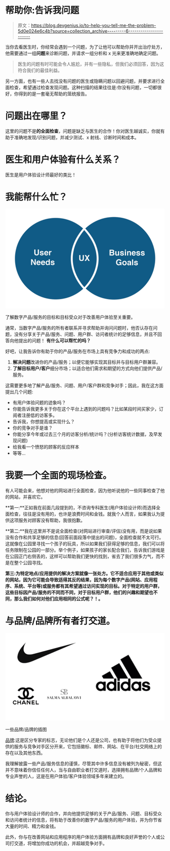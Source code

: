 # 帮助你:告诉我问题

> 原文：<https://blog.devgenius.io/to-help-you-tell-me-the-problem-5d0e024e6c4b?source=collection_archive---------6----------------------->

当你去看医生时，你经常会遇到一个问题，为了让他可以帮助你并开出治疗处方，他需要通过一组**问题**来诊断问题，并请求一组分析和 x 光来更准确地确定问题。

> 医生的问题有时可能会令人尴尬，并有一些隐私，但我们必须回答，因为这符合我们的最佳利益。

另一方面，也有一些人去找没有问题的医生或隐瞒问题以回避问题，并要求进行全面检查，希望通过检查发现问题。这种扫描的结果往往是:你没有问题，一切都很好，你得到的是一套毫无帮助的笼统报告。

# 问题出在哪里？

这里的问题不是**的全面检查**，问题是缺乏与医生的合作！你对医生越诚实，你就有助于准确地发现/识别问题，并减少测试、x 射线、诊断时间和成本。

# 医生和用户体验有什么关系？

医生是用户体验设计师最好的类比！

# 我能帮什么忙？

![](img/2871b159cf5a6ce8ec17fc401575e07c.png)

了解数字产品/服务的目标和目标受众对于改善用户体验至关重要。

通常，当数字产品/服务的所有者联系并寻求帮助并询问问题时，他否认存在问题，没有分享关于产品/服务、问题、用户群、访问者统计的足够信息，并且不回答向他提出的问题！
**有什么可以帮忙的吗？**

好吧，让我告诉你有助于你的产品/服务在市场上具有竞争力和成功的两点:

1.  **解决问题**改进你的产品/服务；以便它能够实现其目标并与目标用户群兼容。
2.  **了解目标用户/客户**细分市场；以适合他们需求和期望的方式向他们提供产品/服务。

这需要更多地了解产品/服务、问题、用户/客户群和竞争对手；因此，我在这方面提出几个问题:

*   有用户体验问题的迹象吗？
*   你能告诉我更多关于你在这个平台上遇到的问题吗？比如某段时间买家少，订阅者注册低的访客多。
*   告诉我，你想提高或实现什么？
*   你的竞争对手是谁？
*   你能分享今年或过去三个月的访客分析/统计吗？(分析访客统计数据，及早发现问题)
*   给我看一个愤怒的顾客的反应样本
*   等等…

# 我要一个全面的现场检查。

有人可能会来，他想对他的网站进行全面检查，因为他听说他的一些同事检查了他的网站，并喜欢它。

**第一:**正如我在前面几段提到的，不咨询专科医生(用户体验设计师)而选择全面检查，往往是没有用的，也许是浪费时间和金钱。就我个人而言，如果我认为提供这项服务对顾客没有帮助，我很抱歉。

**第二:**我在这里并不是说全面检查(对网站进行审查/评估)没有用，而是说如果没有合作和共享足够的信息(回答前面段落中提出的问题)，全面检查就不太可行。这就像在公园里寻找一个孩子的玩具，所以如果我们获得足够的信息，我们可以将任务限制在公园的一部分。举个例子，如果孩子的家长配合我们，告诉我们游戏是在公园正门右侧丢的，这样可以帮助我们更快的找到，省去了我们很多力气，而不是在整个公园寻找。

**第三:**为特定地点/应用提供的解决方案就像一张处方。它不适合应用于其他或类似的网站，因为它可能会导致适得其反的结果，因为每个数字产品(网站、应用程序、系统、平台等)或服务都有其希望通过访问实现的目标。对于特定的用户群，这些目标因产品/服务的不同而不同，对于目标用户群，他们的兴趣和期望也不同，那么**我们如何对他们应用相同的公式呢？！。**

# 与品牌/品牌所有者打交道。

![](img/1f082706644bcae4b3aa097ee1564540.png)

一些品牌/品牌的插图

[品牌](https://www.investopedia.com/terms/b/brand.asp):这是区分专家的标志，无论他们是个人还是公司，也有助于将他们为受众提供的服务与竞争对手区分开来，它包括徽标、邮件、网站、在平台/社交网络上的存在以及其他东西。

我理解披露一些产品/服务信息的谨慎，尽管其中许多信息没有被列为秘密，但这并不意味着你信任任何人，当与自由职业者打交道时，选择拥有品牌/个人品牌和专业声誉的人，这是在用户体验/客户体验领域多年来建立的。

# 结论。

你与用户体验设计师的合作，并向他提供足够的关于产品/服务、问题、目标受众和访问者统计的信息，将有助于改善你的数字产品/服务的用户体验，并为你节省大量的时间、精力和金钱。

此外，你与在改善网站和应用程序的用户体验方面拥有品牌和良好声誉的个人或公司打交道，将增加你成功的机会，并超越竞争对手。